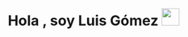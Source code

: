 <h1 align="center"><b>Hola , soy Luis Gómez </b><img src="https://media.giphy.com/media/hvRJCLFzcasrR4ia7z/giphy.gif" width="35"></h1>
